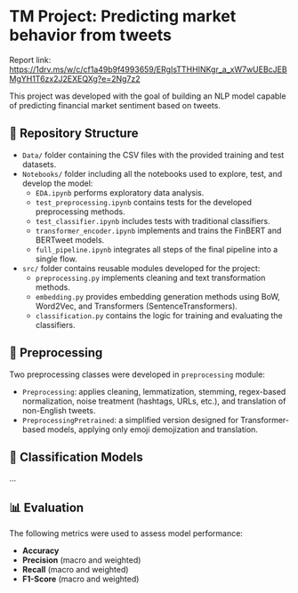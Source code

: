 # TM Project: Predicting market behavior from tweets

Report link: https://1drv.ms/w/c/cf1a49b9f4993659/ERgIsTTHHINKgr_a_xW7wUEBcJEBMgYH1T6zx2J2EXEQXg?e=2Ng7z2

This project was developed with the goal of building an NLP model capable of predicting financial market sentiment based on tweets.

## 📁 Repository Structure
- `Data/` folder containing the CSV files with the provided training and test datasets.
- `Notebooks/` folder including all the notebooks used to explore, test, and develop the model:
  - `EDA.ipynb` performs exploratory data analysis.
  - `test_preprocessing.ipynb` contains tests for the developed preprocessing methods.
  - `test_classifier.ipynb` includes tests with traditional classifiers.
  - `transformer_encoder.ipynb` implements and trains the FinBERT and BERTweet models.
  - `full_pipeline.ipynb` integrates all steps of the final pipeline into a single flow.
- `src/` folder contains reusable modules developed for the project:
  - `preprocessing.py` implements cleaning and text transformation methods.
  - `embedding.py` provides embedding generation methods using BoW, Word2Vec, and Transformers (SentenceTransformers).
  - `classification.py` contains the logic for training and evaluating the classifiers.

## 🔧 Preprocessing

Two preprocessing classes were developed in `preprocessing` module:

- `Preprocessing`: applies cleaning, lemmatization, stemming, regex-based normalization, noise treatment (hashtags, URLs, etc.), and translation of non-English tweets.
- `PreprocessingPretrained`: a simplified version designed for Transformer-based models, applying only emoji demojization and translation.

## 📝 Classification Models
...

## 📊 Evaluation

The following metrics were used to assess model performance:

- **Accuracy**
- **Precision** (macro and weighted)
- **Recall** (macro and weighted)
- **F1-Score** (macro and weighted)



